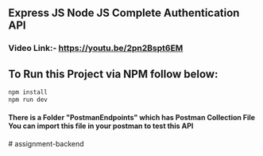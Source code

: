 ## Express JS Node JS Complete Authentication API
### Video Link:- https://youtu.be/2pn2Bspt6EM

## To Run this Project via NPM follow below:

```bash
npm install
npm run dev
```

#### There is a Folder "PostmanEndpoints" which has Postman Collection File You can import this file in your postman to test this API

#   a s s i g n m e n t - b a c k e n d  
 